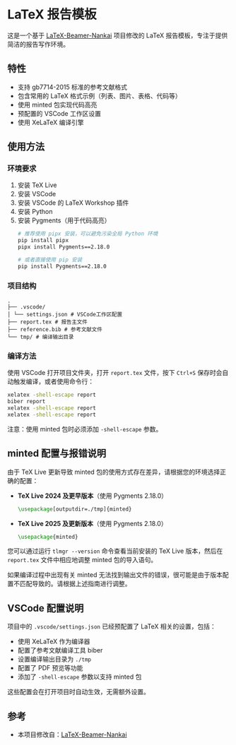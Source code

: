 # LaTeX 报告模板

这是一个基于 [LaTeX-Beamer-Nankai](https://github.com/zshicode/LaTeX-Beamer-Nankai) 项目修改的 LaTeX 报告模板，专注于提供简洁的报告写作环境。

## 特性

- 支持 gb7714-2015 标准的参考文献格式
- 包含常用的 LaTeX 格式示例（列表、图片、表格、代码等）
- 使用 minted 包实现代码高亮
- 预配置的 VSCode 工作区设置
- 使用 XeLaTeX 编译引擎

## 使用方法

### 环境要求

1. 安装 TeX Live
2. 安装 VSCode
3. 安装 VSCode 的 LaTeX Workshop 插件
4. 安装 Python
5. 安装 Pygments（用于代码高亮）
   ```bash
   # 推荐使用 pipx 安装，可以避免污染全局 Python 环境
   pip install pipx
   pipx install Pygments==2.18.0
   
   # 或者直接使用 pip 安装
   pip install Pygments==2.18.0
   ```

### 项目结构

```
.
├── .vscode/
│ └── settings.json # VSCode工作区配置
├── report.tex # 报告主文件
├── reference.bib # 参考文献文件
└── tmp/ # 编译输出目录
```

### 编译方法

使用 VSCode 打开项目文件夹，打开 `report.tex` 文件，按下 `Ctrl+S` 保存时会自动触发编译，或者使用命令行：

```bash
xelatex -shell-escape report
biber report
xelatex -shell-escape report
xelatex -shell-escape report
```

注意：使用 minted 包时必须添加 `-shell-escape` 参数。

## minted 配置与报错说明

由于 TeX Live 更新导致 minted 包的使用方式存在差异，请根据您的环境选择正确的配置：

- **TeX Live 2024 及更早版本**（使用 Pygments 2.18.0）
  ```latex
  \usepackage[outputdir=./tmp]{minted}
  ```

- **TeX Live 2025 及更新版本**（使用 Pygments 2.18.0）
  ```latex
  \usepackage{minted}
  ```

您可以通过运行 `tlmgr --version` 命令查看当前安装的 TeX Live 版本，然后在 `report.tex` 文件中相应地调整 minted 包的导入语句。

如果编译过程中出现有关 minted 无法找到输出文件的错误，很可能是由于版本配置不匹配导致的。请根据上述指南进行调整。

## VSCode 配置说明

项目中的 `.vscode/settings.json` 已经预配置了 LaTeX 相关的设置，包括：

- 使用 XeLaTeX 作为编译器
- 配置了参考文献编译工具 biber
- 设置编译输出目录为 `./tmp`
- 配置了 PDF 预览等功能
- 添加了 `-shell-escape` 参数以支持 minted 包

这些配置会在打开项目时自动生效，无需额外设置。

## 参考

- 本项目修改自：[LaTeX-Beamer-Nankai](https://github.com/zshicode/LaTeX-Beamer-Nankai)
